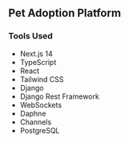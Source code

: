 ## Pet Adoption Platform

### Tools Used

- Next.js 14
- TypeScript
- React
- Tailwind CSS
- Django
- Django Rest Framework
- WebSockets
- Daphne
- Channels
- PostgreSQL
